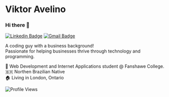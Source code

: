 # Viktor Avelino

### Hi there 👋

[![Linkedin Badge](https://img.shields.io/badge/-Vitkor%20Avelino-blue?style=flat-square&logo=Linkedin&logoColor=white&link=https://www.linkedin.com/in/viktoravelino/)](https://www.linkedin.com/in/viktoravelino/)
[![Gmail Badge](https://img.shields.io/badge/-viktor.avelino@gmail.com-blue?style=flat-square&logo=Gmail&logoColor=white&link=mailto:viktor.avelino@gmail.com)](mailto:viktor.avelino@gmail.com)

A coding guy with a business background! 
<br>
Passionate for helping businesses thrive through technology and programming.

:school: Web Development and Internet Applications student @ Fanshawe College. <br>
:brazil: Northen Brazilian Native <br>
:house: Living in London, Ontario

![Profile Views](http://estruyf-github.azurewebsites.net/api/VisitorHit?user=viktoravelino&repo=viktoravelino&countColor=%23388bfd&style=flat)
<!-- About me:
- 
- 💬 You can ask me anything [here](https://github.com/viktoravelino/viktoravelino/issues).
<br/>
<div align="center">
<img height="180em" src="https://github-readme-stats.vercel.app/api?username=viktoravelino&show_icons=true&theme=dark&include_all_commits=true&count_private=true"/>
<img height="180em" src="https://github-readme-stats.vercel.app/api/top-langs/?username=viktoravelino&layout=compact&langs_count=16&theme=dark"/>
</div>

<div style="display: inline_block"><br>
  <img align="center" alt="Viktor-Js" height="30" width="40" src="https://raw.githubusercontent.com/devicons/devicon/master/icons/javascript/javascript-plain.svg">
  <img align="center" alt="Viktor-Ts" height="30" width="40" src="https://raw.githubusercontent.com/devicons/devicon/master/icons/typescript/typescript-plain.svg">
  <img align="center" alt="Viktor-React" height="30" width="40" src="https://raw.githubusercontent.com/devicons/devicon/master/icons/react/react-original.svg">
  <img align="center" alt="Viktor-HTML" height="30" width="40" src="https://raw.githubusercontent.com/devicons/devicon/master/icons/html5/html5-original.svg">
  <img align="center" alt="Viktor-CSS" height="30" width="40" src="https://raw.githubusercontent.com/devicons/devicon/master/icons/css3/css3-original.svg">
  <img align="center" alt="Viktor-Git" src="https://user-images.githubusercontent.com/35739995/122655117-7c577180-d126-11eb-9b30-3591b1252bb5.png">
</div>
<br/>
<div>

![Profile Views](http://estruyf-github.azurewebsites.net/api/VisitorHit?user=viktoravelino&repo=viktoravelino&countColorcountColor)
</div> -->
<!--
**viktoravelino/viktoravelino** is a ✨ _special_ ✨ repository because its `README.md` (this file) appears on your GitHub profile.

Here are some ideas to get you started:

- 🔭 I’m currently working on ...
- 🌱 I’m currently learning ...
- 👯 I’m looking to collaborate on ...
- 🤔 I’m looking for help with ...
- 💬 Ask me about ...
- 📫 How to reach me: ...
- 😄 Pronouns: ...
- ⚡ Fun fact: ...
-->
